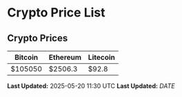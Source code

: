 # Crypto Price List

## Crypto Prices
| Bitcoin | Ethereum | Litecoin |
| ------- | -------- | -------- |
| $105050 | $2506.3 | $92.8 |
**Last Updated:** 2025-05-20 11:30 UTC
**Last Updated:** $DATE$

